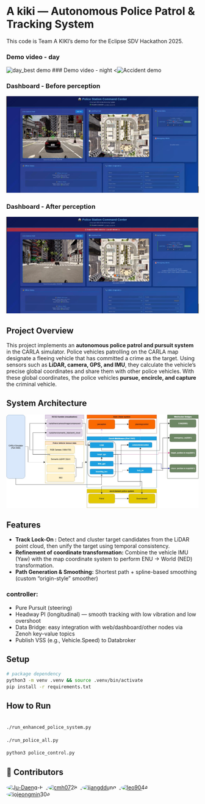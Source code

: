 
# A kiki — Autonomous Police Patrol & Tracking System

This code is Team A KIKI’s demo for the Eclipse SDV Hackathon 2025.

### Demo video - day
<img src="video/day_best.gif" width="720" alt="day_best demo" />
### Demo video - night 
<<img src="video/accident.gif" width="720" alt="Accident demo" />


### Dashboard - Before perception
<img src = "images/no_lock_on.png">

### Dashboard - After perception
<img src = "images/lock_on.png">


## Project Overview

This project implements an **autonomous police patrol and pursuit system** in the CARLA simulator.
Police vehicles patrolling on the CARLA map designate a fleeing vehicle that has committed a crime as the target. Using sensors such as **LiDAR, camera, GPS, and IMU**, they calculate the vehicle’s precise global coordinates and share them with other police vehicles.
With these global coordinates, the police vehicles **pursue, encircle, and capture** the criminal vehicle.

## System Architecture
<img src = "images/akiki_system_diagram.jpg">



## Features

- **Track Lock-On :** Detect and cluster target candidates from the LiDAR point cloud, then unify the target using temporal consistency.
- **Refinement of coordinate transformation:** Combine the vehicle IMU (Yaw) with the map coordinate system to perform ENU → World (NED) transformation.
- **Path Generation & Smoothing:** Shortest path + spline-based smoothing (custom “origin-style” smoother)

### controller:

- Pure Pursuit (steering)
- Headway PI (longitudinal) — smooth tracking with low vibration and low overshoot
- Data Bridge: easy integration with web/dashboard/other nodes via Zenoh key–value topics
- Publish VSS (e.g., Vehicle.Speed) to Databroker


## Setup

```bash
# package dependency
python3 -m venv .venv && source .venv/bin/activate
pip install -r requirements.txt   

```

## How to Run

```bash

./run_enhanced_police_system.py 

./run_police_all.py

python3 police_control.py
```

## 👥 Contributors
<p align="left">
  <a href="https://github.com/Eclipse-SDV-Hackathon-Chapter-Three/A-kiki/graphs/contributors" title="Ju-Daeng-E">
    <img src="https://github.com/Ju-Daeng-E.png" width="72" height="72"
         style="border-radius:50%; object-fit:cover; margin-right:8px; vertical-align:middle;"
         alt="Ju-Daeng-E" />
  </a>
  <a href="https://github.com/Eclipse-SDV-Hackathon-Chapter-Three/A-kiki/graphs/contributors" title="cmh0728">
    <img src="https://github.com/cmh0728.png" width="72" height="72"
         style="border-radius:50%; object-fit:cover; margin-right:8px; vertical-align:middle;"
         alt="cmh0728" />
  </a>
  <a href="https://github.com/Eclipse-SDV-Hackathon-Chapter-Three/A-kiki/graphs/contributors" title="jjangddung">
    <img src="https://github.com/jjangddung.png" width="72" height="72"
         style="border-radius:50%; object-fit:cover; margin-right:8px; vertical-align:middle;"
         alt="jjangddung" />
  </a>
  <a href="https://github.com/Eclipse-SDV-Hackathon-Chapter-Three/A-kiki/graphs/contributors" title="leo9044">
    <img src="https://github.com/leo9044.png" width="72" height="72"
         style="border-radius:50%; object-fit:cover; margin-right:8px; vertical-align:middle;"
         alt="leo9044" />
  </a>
  <a href="https://github.com/Eclipse-SDV-Hackathon-Chapter-Three/A-kiki/graphs/contributors" title="jojeongmin304">
    <img src="https://github.com/jojeongmin304.png" width="72" height="72"
         style="border-radius:50%; object-fit:cover; margin-right:8px; vertical-align:middle;"
         alt="jojeongmin304" />
  </a>
</p>
